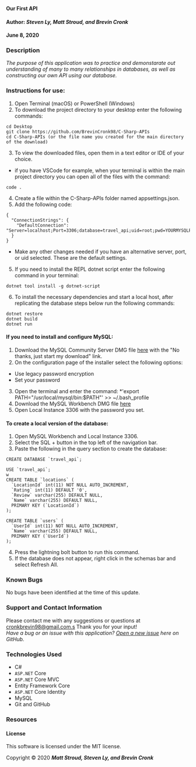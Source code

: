  **Our First API**

#### Author: **_Steven Ly, Matt Stroud, and Brevin Cronk_**
#### June 8, 2020


### Description

_The purpose of this application was to practice and demonstarate out understanding of many to many relationships in databases, as well as constructing our own API using our database._

### Instructions for use:

1. Open Terminal (macOS) or PowerShell (Windows)
2. To download the project directory to your desktop enter the following commands:
```
cd Desktop
git clone https://github.com/BrevinCronk98/C-Sharp-APIs
cd C-Sharp-APIs (or the file name you created for the main directory of the download)
```
3. To view the downloaded files, open them in a text editor or IDE of your choice.
* if you have VSCode for example, when your terminal is within the main project directory you can open all of the files with the command:
```
code .
```
4. Create a file within the C-Sharp-APIs folder named appsettings.json.
5. Add the following code:
```
{
  "ConnectionStrings": {
    "DefaultConnection": "Server=localhost;Port=3306;database=travel_api;uid=root;pwd=YOURMYSQLPASSWORDHERE;"
  }
}
```
* Make any other changes needed if you have an alternative server, port, or uid selected. These are the default settings.

5. If you need to install the REPL dotnet script enter the following command in your terminal: 
```
dotnet tool install -g dotnet-script
```
6. To install the necessary dependencies and start a local host, after replicating the database steps below run the following commands:
```
dotnet restore
dotnet build
dotnet run
```

#### If you need to install and configure MySQL:
1. Download the MySQL Community Server DMG file [here](https://dev.mysql.com/downloads/file/?id=484914) with the "No thanks, just start my download" link.
2. On the configuration page of the installer select the following options:
* Use legacy password encryption
* Set your password
3. Open the terminal and enter the command:
*'export PATH="/usr/local/mysql/bin:$PATH"' >> ~/.bash_profile
4. Download the MySQL Workbench DMG file [here](https://dev.mysql.com/downloads/file/?id=484391)
5. Open Local Instance 3306 with the password you set.

#### To create a local version of the database:
1. Open MySQL Workbench and Local Instance 3306.
2. Select the SQL + button in the top left of the navigation bar.
3. Paste the following in the query section to create the database:

```
CREATE DATABASE `travel_api`;

USE `travel_api`;
w
CREATE TABLE `locations` (
  `LocationId` int(11) NOT NULL AUTO_INCREMENT,
  `Rating` int(11) DEFAULT '0',
  `Review` varchar(255) DEFAULT NULL,
  `Name` varchar(255) DEFAULT NULL,
  PRIMARY KEY (`LocationId`)
);

CREATE TABLE `users` (
  `UserId` int(11) NOT NULL AUTO_INCREMENT,
  `Name` varchar(255) DEFAULT NULL,
  PRIMARY KEY (`UserId`)
);

```

4. Press the lightning bolt button to run this command.
5. If the database does not appear, right click in the schemas bar and select Refresh All.

### Known Bugs

No bugs have been identified at the time of this update.

### Support and Contact Information

Please contact me with any suggestions or questions at cronkbrevin98@gmail.com.s Thank you for your input!  
_Have a bug or an issue with this application? [Open a new issue](https://github.com/BrevinCronk98/C-Sharp-APIs/issues) here on GitHub._

### Technologies Used

* C#
* `ASP.NET` Core
* `ASP.NET` Core MVC
* Entity Framework Core
* `ASP.NET` Core Identity
* MySQL
* Git and GitHub



<!-- &#9745; -->

### Resources

#### License

This software is licensed under the MIT license.

Copyright © 2020 **_Matt Stroud, Steven Ly, and Brevin Cronk_**
